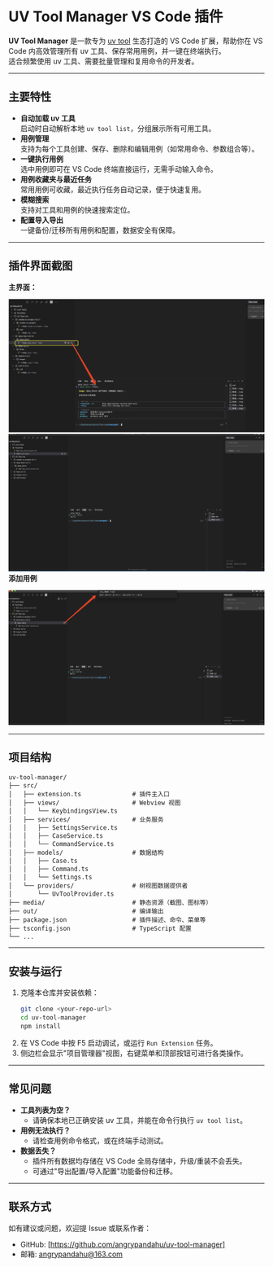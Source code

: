 # UV Tool Manager VS Code 插件

**UV Tool Manager** 是一款专为 [uv tool](https://github.com/your-uv-tool-link) 生态打造的 VS Code 扩展，帮助你在 VS Code 内高效管理所有 uv 工具、保存常用用例，并一键在终端执行。  
适合频繁使用 uv 工具、需要批量管理和复用命令的开发者。

---

## 主要特性

- **自动加载 uv 工具**  
  启动时自动解析本地 `uv tool list`，分组展示所有可用工具。
- **用例管理**  
  支持为每个工具创建、保存、删除和编辑用例（如常用命令、参数组合等）。
- **一键执行用例**  
  选中用例即可在 VS Code 终端直接运行，无需手动输入命令。
- **用例收藏夹与最近任务**  
  常用用例可收藏，最近执行任务自动记录，便于快速复用。
- **模糊搜索**  
  支持对工具和用例的快速搜索定位。
- **配置导入导出**  
  一键备份/迁移所有用例和配置，数据安全有保障。

---

## 插件界面截图

**主界面：**

![主界面](media/screenshot0.png)
![主界面](media/screenshot1.png)
**添加用例**

![添加用例](media/screenshot2.png)

---

## 项目结构

```
uv-tool-manager/
├── src/
│   ├── extension.ts              # 插件主入口
│   ├── views/                    # Webview 视图
│   │   └── KeybindingsView.ts
│   ├── services/                 # 业务服务
│   │   ├── SettingsService.ts
│   │   ├── CaseService.ts
│   │   └── CommandService.ts
│   ├── models/                   # 数据结构
│   │   ├── Case.ts
│   │   ├── Command.ts
│   │   └── Settings.ts
│   └── providers/                # 树视图数据提供者
│       └── UvToolProvider.ts
├── media/                        # 静态资源（截图、图标等）
├── out/                          # 编译输出
├── package.json                  # 插件描述、命令、菜单等
├── tsconfig.json                 # TypeScript 配置
└── ...
```

---

## 安装与运行

1. 克隆本仓库并安装依赖：
   ```bash
   git clone <your-repo-url>
   cd uv-tool-manager
   npm install
   ```
2. 在 VS Code 中按 F5 启动调试，或运行 `Run Extension` 任务。
3. 侧边栏会显示"项目管理器"视图，右键菜单和顶部按钮可进行各类操作。

---


## 常见问题

- **工具列表为空？**
  - 请确保本地已正确安装 uv 工具，并能在命令行执行 `uv tool list`。
- **用例无法执行？**
  - 请检查用例命令格式，或在终端手动测试。
- **数据丢失？**
  - 插件所有数据均存储在 VS Code 全局存储中，升级/重装不会丢失。
  - 可通过"导出配置/导入配置"功能备份和迁移。

---

## 联系方式

如有建议或问题，欢迎提 Issue 或联系作者：
- GitHub: [https://github.com/angrypandahu/uv-tool-manager]
- 邮箱: angrypandahu@163.com


